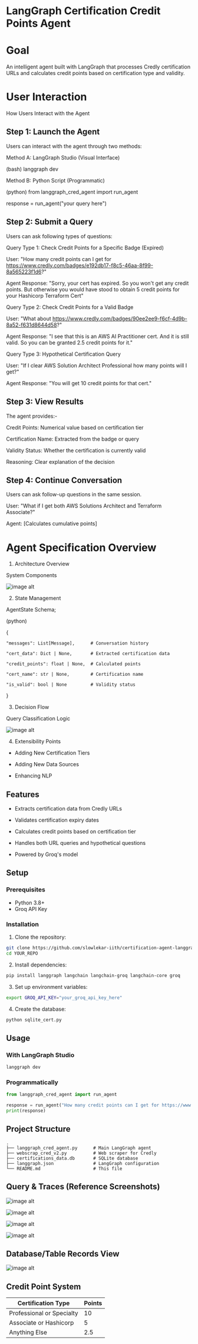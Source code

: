 # LangGraph Certification Credit Points Agent

# Goal 
An intelligent agent built with LangGraph that processes Credly certification URLs and calculates credit points based on certification type and validity.

# User Interaction 
How Users Interact with the Agent

## Step 1: Launch the Agent
Users can interact with the agent through two methods:

Method A: LangGraph Studio (Visual Interface)

(bash) langgraph dev

Method B: Python Script (Programmatic)

(python) from langgraph_cred_agent import run_agent

response = run_agent("your query here")

## Step 2: Submit a Query
Users can ask following types of questions:

Query Type 1: Check Credit Points for a Specific Badge (Expired)

User: "How many credit points can I get for https://www.credly.com/badges/e192db17-f8c5-46aa-8f99-8a565223f1d6?"

Agent Response: "Sorry, your cert has expired. So you won't get any credit points. 
But otherwise you would have stood to obtain 5 credit points for your Hashicorp Terraform Cert"

Query Type 2: Check Credit Points for a Valid Badge

User: "What about https://www.credly.com/badges/90ee2ee9-f6cf-4d9b-8a52-f631d8644d58?"

Agent Response: "I see that this is an AWS AI Practitioner cert. And it is still valid. 
So you can be granted 2.5 credit points for it."

Query Type 3: Hypothetical Certification Query

User: "If I clear AWS Solution Architect Professional how many points will I get?"

Agent Response: "You will get 10 credit points for that cert."

## Step 3: View Results
The agent provides:-

Credit Points: Numerical value based on certification tier

Certification Name: Extracted from the badge or query

Validity Status: Whether the certification is currently valid

Reasoning: Clear explanation of the decision

## Step 4: Continue Conversation

Users can ask follow-up questions in the same session.

User: "What if I get both AWS Solutions Architect and Terraform Associate?"

Agent: [Calculates cumulative points]

# Agent Specification Overview

1. Architecture Overview
 

System Components

![image alt](https://github.com/slowlekar-iith/certification-agent-langgraph/blob/02af2bfa358b4fdc4fdd4446bef6e25fbb0a2846/img/Credly_System_Components.png)

2. State Management

AgentState Schema;

(python)

{
    
    "messages": List[Message],      # Conversation history
    
    "cert_data": Dict | None,       # Extracted certification data
    
    "credit_points": float | None,  # Calculated points
    
    "cert_name": str | None,        # Certification name
    
    "is_valid": bool | None         # Validity status

}


3. Decision Flow

Query Classification Logic

![image alt](https://github.com/slowlekar-iith/certification-agent-langgraph/blob/02af2bfa358b4fdc4fdd4446bef6e25fbb0a2846/img/Credly_Decisionflow.png)

4. Extensibility Points

- Adding New Certification Tiers

- Adding New Data Sources

- Enhancing NLP


## Features

- Extracts certification data from Credly URLs

- Validates certification expiry dates

- Calculates credit points based on certification tier

- Handles both URL queries and hypothetical questions

- Powered by Groq's  model

## Setup

### Prerequisites
- Python 3.8+
- Groq API Key

### Installation

1. Clone the repository:
```bash
git clone https://github.com/slowlekar-iith/certification-agent-langgraph.git
cd YOUR_REPO
```

2. Install dependencies:
```bash
pip install langgraph langchain langchain-groq langchain-core groq
```

3. Set up environment variables:
```bash
export GROQ_API_KEY="your_groq_api_key_here"
```

4. Create the database:
```bash
python sqlite_cert.py
```

## Usage

### With LangGraph Studio
```bash
langgraph dev
```

### Programmatically
```python
from langgraph_cred_agent import run_agent

response = run_agent("How many credit points can I get for https://www.credly.com/badges/...")
print(response)
```

## Project Structure
```
.
├── langgraph_cred_agent.py      # Main LangGraph agent
├── webscrap_cred_v2.py          # Web scraper for Credly
├── certifications_data.db       # SQLite database
├── langgraph.json               # LangGraph configuration
└── README.md                    # This file
```

## Query & Traces (Reference Screenshots)

![image alt](https://github.com/slowlekar-iith/certification-agent-langgraph/blob/eb2ac8ae632577e3b7ba39ec966df549d92e8e32/img/Credly_Query1_Screenshot.png)

![image alt](https://github.com/slowlekar-iith/certification-agent-langgraph/blob/eb2ac8ae632577e3b7ba39ec966df549d92e8e32/img/Credly_Query2_Screenshot.png)

![image alt](https://github.com/slowlekar-iith/certification-agent-langgraph/blob/eb2ac8ae632577e3b7ba39ec966df549d92e8e32/img/Credly_Query3_Screenshot.png)

![image alt](https://github.com/slowlekar-iith/certification-agent-langgraph/blob/eb2ac8ae632577e3b7ba39ec966df549d92e8e32/img/Credly_Trace_Screenshot.png)

## Database/Table Records View

![image alt](https://github.com/slowlekar-iith/certification-agent-langgraph/blob/eb2ac8ae632577e3b7ba39ec966df549d92e8e32/img/Credly_DB_Screenshot.png)

## Credit Point System

| Certification Type | Points |
|-------------------|--------|
| Professional or Specialty | 10 |
| Associate or Hashicorp | 5 |
| Anything Else | 2.5 |


